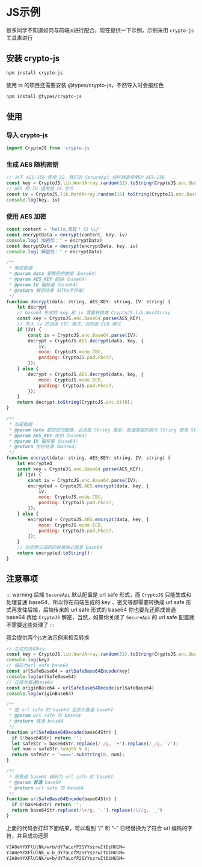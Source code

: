 # JS示例

很多同学不知道如何与前端js进行配合，现在提供一下示例，示例采用 `crypto-js` 工具来进行

## 安装 crypto-js

```bash
npm install crypto-js
```

使用 ts 的项目还需要安装 @types/crypto-js，不然导入时会报红色

```bash
npm install @types/crypto-js
```

## 使用

### 导入 crypto-js

```javascript
import CryptoJS from 'crypto-js'
```

### 生成 AES 随机密钥

```javascript
// 对于 AES-256 使用 32，我们的 SecureApi 组件就是使用的 AES-256
const key = CryptoJS.lib.WordArray.random(32).toString(CryptoJS.enc.Base64);
// AES 的 IV 通常是 16 字节
const iv = CryptoJS.lib.WordArray.random(16).toString(CryptoJS.enc.Base64);
console.log(key, iv)
```

### 使用 AES 加密

```javascript
const content = 'hello,您好！《》\\/'
const encryptData = encrypt(content, key, iv)
console.log('加密后：' + encryptData)
const decryptData = decrypt(encryptData, key, iv)
console.log('解密后：' + encryptData)

/**
 * 解密数据
 * @param data 要解密的数据（base64）
 * @param AES_KEY 密钥（base64）
 * @param IV 偏移量（base64）
 * @return 解密结果（UTF8字符串）
 */
function decrypt(data: string, AES_KEY: string, IV: string) {
    let decrypt
    // base64 形式的 key 和 iv 需要转换成 CryptoJS.lib.WordArray
    const key = CryptoJS.enc.Base64.parse(AES_KEY);
    // 传入 iv 的话走 CBC 模式，否则走 ECB 模式
    if (IV) {
        const iv = CryptoJS.enc.Base64.parse(IV);
        decrypt = CryptoJS.AES.decrypt(data, key, {
            iv,
            mode: CryptoJS.mode.CBC,
            padding: CryptoJS.pad.Pkcs7,
        });
    } else {
        decrypt = CryptoJS.AES.decrypt(data, key, {
            mode: CryptoJS.mode.ECB,
            padding: CryptoJS.pad.Pkcs7,
        });
    }
    return decrypt.toString(CryptoJS.enc.Utf8);
}

/**
 * 加密数据
 * @param data 要加密的数据，必须是 String 类型，普通类型抓换为 String 使用 String(data)，对象使用 JSON.stringify(data)
 * @param AES_KEY 密钥（base64）
 * @param IV 偏移量（base64）
 * @return 加密结果（base64）
 */
function encrypt(data: string, AES_KEY: string, IV: string) {
    let encrypted
    const key = CryptoJS.enc.Base64.parse(AES_KEY);
    if (IV) {
        const iv = CryptoJS.enc.Base64.parse(IV);
        encrypted = CryptoJS.AES.encrypt(data, key, {
            iv,
            mode: CryptoJS.mode.CBC,
            padding: CryptoJS.pad.Pkcs7,
        });
    } else {
        encrypted = CryptoJS.AES.encrypt(data, key, {
            mode: CryptoJS.mode.ECB,
            padding: CryptoJS.pad.Pkcs7,
        });
    }
    // 加密默认返回的数据格式就是 base64
    return encrypted.toString();
}
```

## 注意事项

::: warning
后端 `SecureApi` 默认配置是 url safe 形式，而 `CryptoJS` 只能生成和处理普通 base64，所以你在前端生成的 key 、密文等都需要转换成 url safe 形式再发往后端，后端传来的 url safe 形式的 base64 你也要先还原成普通 base64 再给 `CryptoJS` 解密，当然，如果你关闭了 `SecureApi` 的 url safe 配置就不需要这些处理了
:::

我会提供两个js方法示例来相互转换

```javascript
// 生成的随机key
const key = CryptoJS.lib.WordArray.random(32).toString(CryptoJS.enc.Base64);
console.log(key)
// 编码为url safe base64
const urlSafeBase64 = urlSafeBase64Encode(key)
console.log(urlSafeBase64)
// 还原为普通base64
const originBase64 = urlSafeBase64Decode(urlSafeBase64)
console.log(originBase64)

/**
 * 把 url safe 的 base64 还原为普通 base64
 * @param url safe 的 base64
 * @return 普通 base64
 */
function urlSafeBase64Decode(base64Str) {
  if (!base64Str) return '';
  let safeStr = base64Str.replace(/-/g, '+').replace(/_/g, '/');
  let num = safeStr.length % 4;
  return safeStr + '===='.substring(0, num);
}

/**
 * 把普通 base64 编码为 url safe 的 base64
 * @param 普通 base64
 * @return url safe 的 base64
 */
function urlSafeBase64Encode(base64Str) {
  if (!base64Str) return '';
  return base64Str.replace(/\+/g, '-').replace(/\//g, '_')
}
```

上面的代码会打印下面结果，可以看到 “/” 和 “-” 已经替换为了符合 url 编码的字符，并且成功还原

```bash
YJA8eYYXFlUlNk/w+b/dY7aLofP2SYYszrwItDiHU1M=
YJA8eYYXFlUlNk_w-b_dY7aLofP2SYYszrwItDiHU1M=
YJA8eYYXFlUlNk/w+b/dY7aLofP2SYYszrwItDiHU1M=
```
